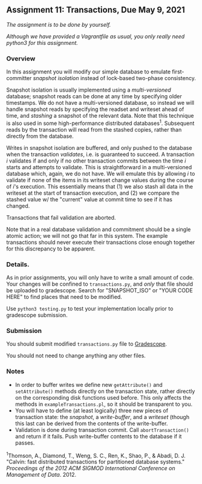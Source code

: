 ## Assignment 11: Transactions, Due May 9, 2021

*The assignment is to be done by yourself.*

*Although we have provided a Vagrantfile as usual, you only really need python3 for this assignment.*


### Overview

In this assignment you will modify our simple database to emulate first-committer *snapshot
isolation* instead of lock-based two-phase consistency.

Snapshot isolation is usually implemented using a *multi-versioned* database;
snapshot reads can be done at any time by specifying older timestamps. We do
not have a multi-versioned database, so instead we will handle snapshot reads
by specifying the readset and writeset ahead of time, and *stashing* a snapshot of the
relevant data. Note that this technique is also used in some high-performance
distributed databases<sup>1</sup>. Subsequent reads by the transaction will read from the stashed
copies, rather than directly from the database.

Writes in snapshot isolation are buffered, and only pushed to the database
when the transaction *validates*, i.e. is guaranteed to succeed. A transaction *i*
validates if and only if no other transaction commits between the time *i*
starts and attempts to validate. This is straightforward in a multi-versioned
database which, again, we do not have. We will emulate this by allowing *i* to validate if none of
the items in its writeset change values during the course of *i*'s execution.
This essentially means that (1) we also stash all data in the writeset at the
start of transaction execution, and (2) we compare the stashed value w/ the
"current" value at commit time to see if it has changed.

Transactions that fail validation are aborted.

Note that in a real database validation and commitment should be a single
atomic action; we will not go that far in this system. The example
transactions should never execute their transactions close enough together for
this discrepancy to be apparent.

### Details.

As in prior assignments, you will only have to write a small amount of
code. Your changes will be confined to `transactions.py`, and *only* that file
should be uploaded to gradescope.  Search for "SNAPSHOT_ISO" or "YOUR CODE
HERE" to find places that need to be modified.

Use `python3 testing.py` to test your implementation locally prior to
gradescope submission.

### Submission
You should submit modified `transactions.py` file to [Gradescope](https://www.gradescope.com/courses/219072/assignments/914016/submissions). 

You should not need to change anything any other files.

### Notes
- In order to buffer writes we define new `getAttribute()` and
  `setAttribute()` methods directly on the transaction state, rather directly
  on the corresponding disk functions used before. This only affects the
  methods in `exampleTransactions.pl`, so it should be transparent to you.
- You will have to define (at least logically) three new pieces of transaction
  state: the *snapshot*, a *write-buffer*, and a *writeset* (though this last
  can be derived from the contents of the write-buffer.
- Validation is done during transaction commit. Call `abortTransaction()` and
  return if it fails. Push write-buffer contents to the database if it passes. 

<sup>1</sup>Thomson, A., Diamond, T., Weng, S. C., Ren, K., Shao, P., & Abadi, D. J. "Calvin: fast distributed transactions for partitioned database systems." *Proceedings of the 2012 ACM SIGMOD International Conference on Management of Data*. 2012.

